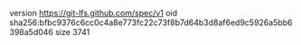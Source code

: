version https://git-lfs.github.com/spec/v1
oid sha256:bfbc9376c6cc0c4a8e773fc22c73f8b7d64b3d8af6ed9c5926a5bb6398a5d046
size 3741
